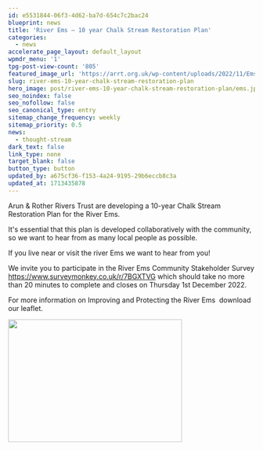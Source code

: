 ```yaml
---
id: e5531844-06f3-4d62-ba7d-654c7c2bac24
blueprint: news
title: 'River Ems – 10 year Chalk Stream Restoration Plan'
categories:
  - news
accelerate_page_layout: default_layout
wpmdr_menu: '1'
tpg-post-view-count: '805'
featured_image_url: 'https://arrt.org.uk/wp-content/uploads/2022/11/Ems.jpg'
slug: river-ems-10-year-chalk-stream-restoration-plan
hero_image: post/river-ems-10-year-chalk-stream-restoration-plan/ems.jpg
seo_noindex: false
seo_nofollow: false
seo_canonical_type: entry
sitemap_change_frequency: weekly
sitemap_priority: 0.5
news:
  - thought-stream
dark_text: false
link_type: none
target_blank: false
button_type: button
updated_by: a675cf36-f153-4a24-9195-29b6eccb8c3a
updated_at: 1713435878
---
```

<p>Arun &amp; Rother Rivers Trust are developing a 10-year Chalk Stream Restoration Plan for the River Ems.</p>
<p>It's essential that this plan is developed collaboratively with the community, so we want to hear from as many local people as possible.</p>
<p>If you live near or visit the river Ems we want to hear from you!</p>
<p>We invite you to participate in the River Ems Community Stakeholder Survey <a href="https://www.surveymonkey.co.uk/r/7BGXTVG">https://www.surveymonkey.co.uk/r/7BGXTVG</a> which should take no more than 20 minutes to complete and closes on Thursday 1st December 2022.</p>
<p>For more information on Improving and Protecting the River Ems  download our leaflet.</p>
<p><a href="https://arrt.org.uk/wp-content/uploads/2022/11/ARRT_DL_Leaflet_RiverEms_v3.pdf"><img class="size-medium wp-image-2928 alignleft" src="https://arrt.org.uk/wp-content/uploads/2022/11/Ems_Leaflet-355x250.jpg" alt="" width="355" height="250" /></a></p>